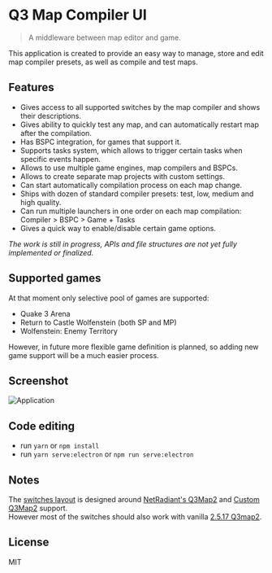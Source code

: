 # Q3 Map Compiler UI
> A middleware between map editor and game.

This application is created to provide an easy way to manage, store and edit map compiler presets, as well as compile and test maps. 

## Features
* Gives access to all supported switches by the map compiler and shows their descriptions. 
* Gives ability to quickly test any map, and can automatically restart map after the compilation.
* Has BSPC integration, for games that support it. 
* Supports tasks system, which allows to trigger certain tasks when specific events happen.
* Allows to use multiple game engines, map compilers and BSPCs.
* Allows to create separate map projects with custom settings.
* Can start automatically compilation process on each map change.
* Ships with dozen of standard compiler presets: test, low, medium and high quality.
* Can run multiple launchers in one order on each map compilation: Compiler > BSPC > Game + Tasks
* Gives a quick way to enable/disable certain game options.

*The work is still in progress, APIs and file structures are not yet fully implemented or finalized.*

## Supported games
At that moment only selective pool of games are supported:
* Quake 3 Arena
* Return to Castle Wolfenstein (both SP and MP)
* Wolfenstein: Enemy Territory

However, in future more flexible game definition is planned, so adding new game support will be a much easier process. 

## Screenshot
![Application](../master/data/doc/assets/app.png)

## Code editing
* run `yarn` or `npm install`
* run `yarn serve:electron` or `npm run serve:electron`

## Notes
The [switches layout](../master/data/switches-layout.json) is designed around [NetRadiant's Q3Map2](https://github.com/Garux/netradiant-custom/releases) and [Custom Q3Map2](https://github.com/isRyven/map-compiler) support.  
However most of the switches should also work with vanilla [2.5.17 Q3map2](http://icculus.org/gtkradiant/).

## License
MIT
